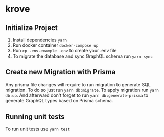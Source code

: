 # krove

## Initialize Project

1. Install dependencies `yarn`
2. Run docker container `docker-compose up`
3. Run `cp .env.example .env` to create your .env file
4. To migrate the database and sync GraphQL schema run `yarn sync`

## Create new Migration with Prisma
Any prisma file changes will require to run migration to generate SQL migration.
To do so just run `yarn db:migrate`. To apply migration run `yarn db:up`.
And afterward don't forget to run `yarn db:generate-prisma` to generate GraphQL types based on Prisma schema.

## Running unit tests

To run unit tests use `yarn test`
